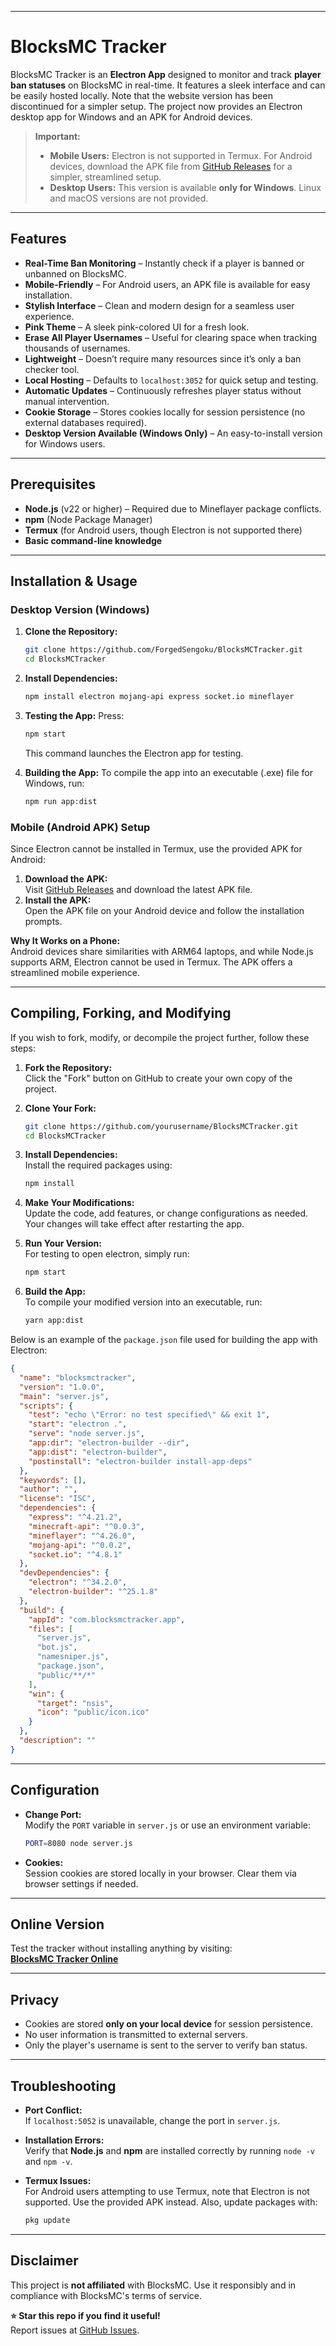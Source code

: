 
---
# BlocksMC Tracker

BlocksMC Tracker is an **Electron App** designed to monitor and track **player ban statuses** on BlocksMC in real-time. It features a sleek interface and can be easily hosted locally. Note that the website version has been discontinued for a simpler setup. The project now provides an Electron desktop app for Windows and an APK for Android devices.

> **Important:**
> - **Mobile Users:** Electron is not supported in Termux. For Android devices, download the APK file from [GitHub Releases](https://github.com/ForgedSengoku/BlocksMCTracker/releases) for a simpler, streamlined setup.
> - **Desktop Users:** This version is available **only for Windows**. Linux and macOS versions are not provided.

---

## Features

- **Real-Time Ban Monitoring** – Instantly check if a player is banned or unbanned on BlocksMC.
- **Mobile-Friendly** – For Android users, an APK file is available for easy installation.
- **Stylish Interface** – Clean and modern design for a seamless user experience.
- **Pink Theme** – A sleek pink-colored UI for a fresh look.
- **Erase All Player Usernames** – Useful for clearing space when tracking thousands of usernames.
- **Lightweight** – Doesn’t require many resources since it’s only a ban checker tool.
- **Local Hosting** – Defaults to `localhost:3052` for quick setup and testing.
- **Automatic Updates** – Continuously refreshes player status without manual intervention.
- **Cookie Storage** – Stores cookies locally for session persistence (no external databases required).
- **Desktop Version Available (Windows Only)** – An easy-to-install version for Windows users.

---

## Prerequisites

- **Node.js** (v22 or higher) – Required due to Mineflayer package conflicts.
- **npm** (Node Package Manager)
- **Termux** (for Android users, though Electron is not supported there)
- **Basic command-line knowledge**

---

## Installation & Usage

### Desktop Version (Windows)

1. **Clone the Repository:**
   ```bash
   git clone https://github.com/ForgedSengoku/BlocksMCTracker.git
   cd BlocksMCTracker
   ```

2. **Install Dependencies:**
   ```bash
   npm install electron mojang-api express socket.io mineflayer
   ```

3. **Testing the App:**
   Press:
   ```bash
   npm start
   ```
   This command launches the Electron app for testing.

4. **Building the App:**
   To compile the app into an executable (.exe) file for Windows, run:
   ```bash
   npm run app:dist
   ```

### Mobile (Android APK) Setup

Since Electron cannot be installed in Termux, use the provided APK for Android:

1. **Download the APK:**  
   Visit [GitHub Releases](https://github.com/ForgedSengoku/BlocksMCTracker/releases) and download the latest APK file.
2. **Install the APK:**  
   Open the APK file on your Android device and follow the installation prompts.

**Why It Works on a Phone:**  
Android devices share similarities with ARM64 laptops, and while Node.js supports ARM, Electron cannot be used in Termux. The APK offers a streamlined mobile experience.

---

## Compiling, Forking, and Modifying

If you wish to fork, modify, or decompile the project further, follow these steps:

1. **Fork the Repository:**  
   Click the "Fork" button on GitHub to create your own copy of the project.

2. **Clone Your Fork:**
   ```bash
   git clone https://github.com/yourusername/BlocksMCTracker.git
   cd BlocksMCTracker
   ```

3. **Install Dependencies:**  
   Install the required packages using:
   ```bash
   npm install
   ```

4. **Make Your Modifications:**  
   Update the code, add features, or change configurations as needed. Your changes will take effect after restarting the app.

5. **Run Your Version:**  
   For testing to open electron, simply run:
   ```bash
   npm start
   ```

6. **Build the App:**  
   To compile your modified version into an executable, run:
   ```bash
   yarn app:dist
   ```

Below is an example of the `package.json` file used for building the app with Electron:

```json
{
  "name": "blocksmctracker",
  "version": "1.0.0",
  "main": "server.js",
  "scripts": {
    "test": "echo \"Error: no test specified\" && exit 1",
    "start": "electron .",
    "serve": "node server.js",
    "app:dir": "electron-builder --dir",
    "app:dist": "electron-builder",
    "postinstall": "electron-builder install-app-deps"
  },
  "keywords": [],
  "author": "",
  "license": "ISC",
  "dependencies": {
    "express": "^4.21.2",
    "minecraft-api": "^0.0.3",
    "mineflayer": "^4.26.0",
    "mojang-api": "^0.0.2",
    "socket.io": "^4.8.1"
  },
  "devDependencies": {
    "electron": "^34.2.0",
    "electron-builder": "^25.1.8"
  },
  "build": {
    "appId": "com.blocksmctracker.app",
    "files": [
      "server.js",
      "bot.js",
      "namesniper.js",
      "package.json",
      "public/**/*"
    ],
    "win": {
      "target": "nsis",
      "icon": "public/icon.ico"
    }
  },
  "description": ""
}
```

---

## Configuration

- **Change Port:**  
  Modify the `PORT` variable in `server.js` or use an environment variable:
  ```bash
  PORT=8080 node server.js
  ```

- **Cookies:**  
  Session cookies are stored locally in your browser. Clear them via browser settings if needed.

---

## Online Version

Test the tracker without installing anything by visiting:  
[**BlocksMC Tracker Online**](https://blocksmctracker.onrender.com/)

---

## Privacy

- Cookies are stored **only on your local device** for session persistence.
- No user information is transmitted to external servers.
- Only the player's username is sent to the server to verify ban status.

---

## Troubleshooting

- **Port Conflict:**  
  If `localhost:5052` is unavailable, change the port in `server.js`.

- **Installation Errors:**  
  Verify that **Node.js** and **npm** are installed correctly by running `node -v` and `npm -v`.

- **Termux Issues:**  
  For Android users attempting to use Termux, note that Electron is not supported. Use the provided APK instead. Also, update packages with:
  ```bash
  pkg update
  ```

---

## Disclaimer

This project is **not affiliated** with BlocksMC. Use it responsibly and in compliance with BlocksMC's terms of service.

**⭐ Star this repo if you find it useful!**  
Report issues at [GitHub Issues](https://github.com/ForgedSengoku/BlocksMCTracker/issues).
